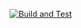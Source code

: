 [![Build and Test](https://github.com/damyandt/Student-App/actions/workflows/pipeline.yml/badge.svg)](https://github.com/damyandt/Student-App/actions/workflows/pipeline.yml)
